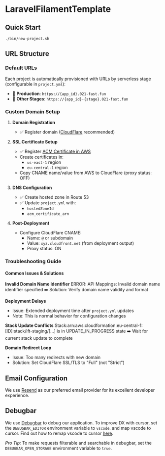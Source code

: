 # LaravelFilamentTemplate

## Quick Start

`./bin/new-project.sh`

## URL Structure

### Default URLs

Each project is automatically provisioned with URLs by serverless stage (configurable in `project.yml`):

-   🚀 **Production**: `https://{app_id}.021-fast.fun`
-   🔧 **Other Stages**: `https://{app_id}-{stage}.021-fast.fun`

### Custom Domain Setup

1. **Domain Registration**

    - ✅ Register domain ([CloudFlare](https://dash.cloudflare.com/) recommended)

2. **SSL Certificate Setup**

    - ✅ Register [ACM Certificate in AWS](https://eu-central-1.console.aws.amazon.com/acm/home?region=us-east-1#/certificates/list)
    - Create certificates in:
        - `us-east-1` region
        - `eu-central-1` region
    - Copy CNAME name/value from AWS to CloudFlare (proxy status: OFF)

3. **DNS Configuration**

    - ✅ Create hosted zone in Route 53
    - ✅ Update `project.yml` with:
        - `hostedZoneId`
        - `acm_certificate_arn`

4. **Post-Deployment**
    - Configure CloudFlare CNAME:
        - Name: `@` or subdomain
        - Value: `xyz.cloudfront.net` (from deployment output)
        - Proxy status: ON

### Troubleshooting Guide

#### Common Issues & Solutions

**Invalid Domain Name Identifier**
ERROR: API Mappings: Invalid domain name identifier specified
➡️ Solution: Verify domain name validity and format

**Deployment Delays**

-   Issue: Extended deployment time after `project.yml` updates
-   Note: This is normal behavior for configuration changes

**Stack Update Conflicts**
Stack:arn:aws:cloudformation:eu-central-1:[ID]:stack/lft-staging/[...] is in UPDATE_IN_PROGRESS state
➡️ Wait for current stack update to complete

**Domain Redirect Loop**

-   Issue: Too many redirects with new domain
-   Solution: Set CloudFlare SSL/TLS to "Full" (not "Strict")

## Email Configuration

We use [Resend](https://resend.com) as our preferred email provider for its excellent developer experience.

## Debugbar

We use [Debugbar](https://github.com/barryvdh/laravel-debugbar) to debug our application.
To improve DX with cursor, set the `DEBUGBAR_EDITOR` environment variable to `vscode`. and map vscode to cursor. Find out how to remap vscode to cursor [here](https://gist.github.com/eduwass/e04da7e635e4ef731a2148c86127d42a).

_Pro Tip:_ To make requests filterable and searchable in debugbar, set the `DEBUGBAR_OPEN_STORAGE` environment variable to `true`.
